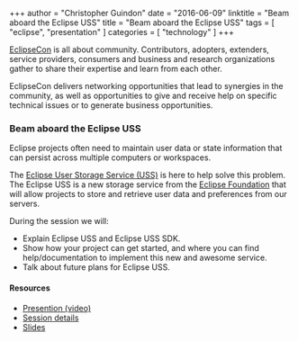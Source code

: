 +++
author = "Christopher Guindon"
date = "2016-06-09"
linktitle = "Beam aboard the Eclipse USS"
title =  "Beam aboard the Eclipse USS"
tags = [
    "eclipse",
    "presentation"
]
categories = [
    "technology"
]
+++

[EclipseCon](https://www.eclipsecon.org) is all about community. Contributors, adopters, extenders, service providers, consumers and business and research organizations gather to share their expertise and learn from each other. 

EclipseCon delivers networking opportunities that lead to synergies in the community, as well as opportunities to give and receive help on specific technical issues or to generate business opportunities.

### **Beam aboard the Eclipse USS**

Eclipse projects often need to maintain user data or state
information that can persist across multiple computers or workspaces.

The [Eclipse User Storage Service (USS)](https://wiki.eclipse.org/Eclipse_USS) is here to help solve this problem. The Eclipse USS is a new storage service from the [Eclipse Foundation](https://www.eclipse.org) that will allow projects to store and retrieve user data and preferences from our servers.

During the session we will:

* Explain Eclipse USS and Eclipse USS SDK.
* Show how your project can get started, and where you can find help/documentation to implement this new and awesome service.
* Talk about future plans for Eclipse USS.


#### Resources
* [Presention (video)](https://www.infoq.com/presentations/eclipse-uss)
* [Session details](https://www.eclipsecon.org/na2016/session/beam-aboard-eclipse-uss-user-storage-service)
* [Slides](https://chrisguindon.com/eclipseuss/#/slide-index)